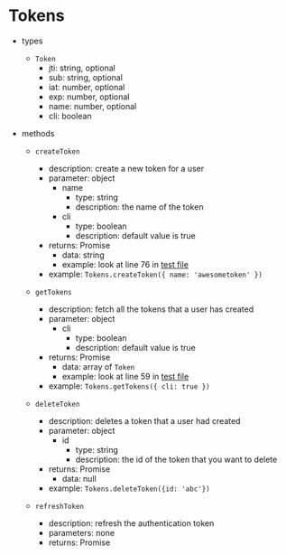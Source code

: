 # Tokens

- types
  - `Token`
    - jti: string, optional
    - sub: string, optional
    - iat: number, optional
    - exp: number, optional
    - name: number, optional
    - cli: boolean
- methods

  - `createToken`

    - description: create a new token for a user
    - parameter: object
      - name
        - type: string
        - description: the name of the token
      - cli
        - type: boolean
        - description: default value is true
    - returns: Promise
      - data: string
      - example: look at line 76 in [test file](./tokesn/tokens.test.js)
    - example: `Tokens.createToken({ name: 'awesometoken' })`

  - `getTokens`

    - description: fetch all the tokens that a user has created
    - parameter: object
      - cli
        - type: boolean
        - description: default value is true
    - returns: Promise
      - data: array of `Token`
      - example: look at line 59 in [test file](./tokesn/tokens.test.js)
    - example: `Tokens.getTokens({ cli: true })`

  - `deleteToken`

    - description: deletes a token that a user had created
    - parameter: object
      - id
        - type: string
        - description: the id of the token that you want to delete
    - returns: Promise
      - data: null
    - example: `Tokens.deleteToken({id: 'abc'})`

  - `refreshToken`

    - description: refresh the authentication token
    - parameters: none
    - returns: Promise
